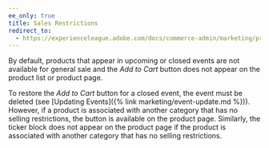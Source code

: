 ```yaml
---
ee_only: true
title: Sales Restrictions
redirect_to:
  - https://experienceleague.adobe.com/docs/commerce-admin/marketing/promotions/events/event-configure.html#restrict-sales
---
```


By default, products that appear in upcoming or closed events are not available for general sale and the _Add to Cart_ button does not appear on the product list or product page.

To restore the _Add to Cart_ button for a closed event, the event must be deleted (see [Updating Events]({% link marketing/event-update.md %})). However, if a product is associated with another category that has no selling restrictions, the button is available on the product page. Similarly, the ticker block does not appear on the product page if the product is associated with another category that has no selling restrictions.

